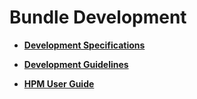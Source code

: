 # Bundle Development<a name="EN-US_TOPIC_0000001111039520"></a>

-   **[Development Specifications](bundles-standard-rules.md)**  

-   **[Development Guidelines](bundles-guide.md)**  

-   **[HPM User Guide](bundles-demo.md)**  


